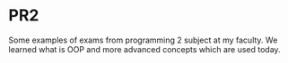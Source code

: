 # PR2
Some examples of exams from programming 2 subject at my faculty.
We learned what is OOP and more advanced concepts which are used today.
